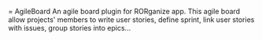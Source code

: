 = AgileBoard
An agile board plugin for RORganize app.
This agile board allow projects' members to write user stories, define sprint, link user stories with issues, group stories into epics...